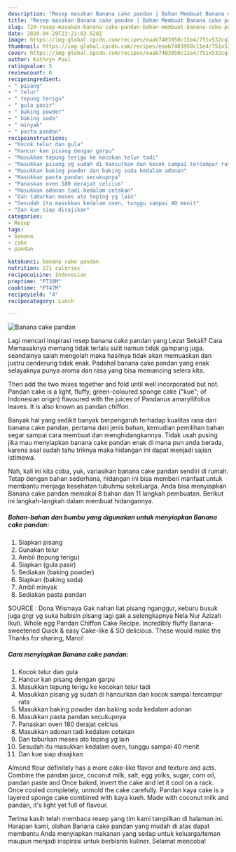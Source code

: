 ```yaml
---
description: "Resep masakan Banana cake pandan | Bahan Membuat Banana cake pandan Yang Lezat"
title: "Resep masakan Banana cake pandan | Bahan Membuat Banana cake pandan Yang Lezat"
slug: 724-resep-masakan-banana-cake-pandan-bahan-membuat-banana-cake-pandan-yang-lezat
date: 2020-04-29T23:21:03.528Z
image: https://img-global.cpcdn.com/recipes/eaab7403950c11e4/751x532cq70/banana-cake-pandan-foto-resep-utama.jpg
thumbnail: https://img-global.cpcdn.com/recipes/eaab7403950c11e4/751x532cq70/banana-cake-pandan-foto-resep-utama.jpg
cover: https://img-global.cpcdn.com/recipes/eaab7403950c11e4/751x532cq70/banana-cake-pandan-foto-resep-utama.jpg
author: Kathryn Paul
ratingvalue: 5
reviewcount: 8
recipeingredient:
- " pisang"
- " telur"
- " tepung terigu"
- " gula pasir"
- " baking powder"
- " baking soda"
- " minyak"
- " pasta pandan"
recipeinstructions:
- "Kocok telur dan gula"
- "Hancur kan pisang dengan garpu"
- "Masukkan tepung terigu ke kocokan telur tadi"
- "Masukkan pisang yg sudah di hancurkan dan kocok sampai tercampur rata"
- "Masukkan baking powder dan baking soda kedalam adonan"
- "Masukkan pasta pandan secukupnya"
- "Panaskan oven 180 derajat celcius"
- "Masukkan adonan tadi kedalam cetakan"
- "Dan taburkan meses ato toping yg lain"
- "Sesudah itu masukkan kedalam oven, tunggu sampai 40 menit"
- "Dan kue siap disajikan"
categories:
- Resep
tags:
- banana
- cake
- pandan

katakunci: banana cake pandan 
nutrition: 271 calories
recipecuisine: Indonesian
preptime: "PT38M"
cooktime: "PT47M"
recipeyield: "4"
recipecategory: Lunch

---
```



![Banana cake pandan](https://img-global.cpcdn.com/recipes/eaab7403950c11e4/751x532cq70/banana-cake-pandan-foto-resep-utama.jpg)

Lagi mencari inspirasi resep banana cake pandan yang Lezat Sekali? Cara Memasaknya memang tidak terlalu sulit namun tidak gampang juga. seandainya salah mengolah maka hasilnya tidak akan memuaskan dan justru cenderung tidak enak. Padahal banana cake pandan yang enak selayaknya punya aroma dan rasa yang bisa memancing selera kita.

Then add the two mixes together and fold until well incorporated but not. Pandan cake is a light, fluffy, green-coloured sponge cake (&#34;kue&#34;; of Indonesian origin) flavoured with the juices of Pandanus amaryllifolius leaves. It is also known as pandan chiffon.

Banyak hal yang sedikit banyak berpengaruh terhadap kualitas rasa dari banana cake pandan, pertama dari jenis bahan, kemudian pemilihan bahan segar sampai cara membuat dan menghidangkannya. Tidak usah pusing jika mau menyiapkan banana cake pandan enak di mana pun anda berada, karena asal sudah tahu triknya maka hidangan ini dapat menjadi sajian istimewa.


Nah, kali ini kita coba, yuk, variasikan banana cake pandan sendiri di rumah. Tetap dengan bahan sederhana, hidangan ini bisa memberi manfaat untuk membantu menjaga kesehatan tubuhmu sekeluarga. Anda bisa menyiapkan Banana cake pandan memakai 8 bahan dan 11 langkah pembuatan. Berikut ini langkah-langkah dalam membuat hidangannya.

<!--inarticleads1-->

##### Bahan-bahan dan bumbu yang digunakan untuk menyiapkan Banana cake pandan:

1. Siapkan  pisang
1. Gunakan  telur
1. Ambil  (tepung terigu)
1. Siapkan  (gula pasir)
1. Sediakan  (baking powder)
1. Siapkan  (baking soda)
1. Ambil  minyak
1. Sediakan  pasta pandan


SOURCE : Dona Wismaya Gak nahan liat pisang nganggur, keburu busuk juga grgr yg suka habisin pisang lagi gak a.selengkapnya Nela Nur Azizah Ikuti. Whole egg Pandan Chiffon Cake Recipe. Incredibly fluffy Banana-sweetened Quick &amp; easy Cake-like &amp; SO delicious. These would make the Thanks for sharing, Marci! 

<!--inarticleads2-->

##### Cara menyiapkan Banana cake pandan:

1. Kocok telur dan gula
1. Hancur kan pisang dengan garpu
1. Masukkan tepung terigu ke kocokan telur tadi
1. Masukkan pisang yg sudah di hancurkan dan kocok sampai tercampur rata
1. Masukkan baking powder dan baking soda kedalam adonan
1. Masukkan pasta pandan secukupnya
1. Panaskan oven 180 derajat celcius
1. Masukkan adonan tadi kedalam cetakan
1. Dan taburkan meses ato toping yg lain
1. Sesudah itu masukkan kedalam oven, tunggu sampai 40 menit
1. Dan kue siap disajikan


Almond flour definitely has a more cake-like flavor and texture and acts. Combine the pandan juice, coconut milk, salt, egg yolks, sugar, corn oil, pandan paste and Once baked, invert the cake and let it cool on a rack. Once cooled completely, unmold the cake carefully. Pandan kaya cake is a layered sponge cake combined with kaya kueh. Made with coconut milk and pandan, it&#39;s light yet full of flavour. 

Terima kasih telah membaca resep yang tim kami tampilkan di halaman ini. Harapan kami, olahan Banana cake pandan yang mudah di atas dapat membantu Anda menyiapkan makanan yang sedap untuk keluarga/teman maupun menjadi inspirasi untuk berbisnis kuliner. Selamat mencoba!
